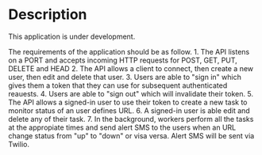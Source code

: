 # Description
	
This application is under development.

The requirements of the application should be as follow.
	1. The API listens on a PORT and accepts incoming HTTP requests for POST, GET, PUT, DELETE and HEAD
	2. The API allows a client to connect, then create a new user, then edit and delete that user.
	3. Users are able to "sign in" which gives them a token that they can use for subsequent authenticated reauests.
	4. Users are able to "sign out" which will invalidate their token.
	5. The API allows a signed-in user to use their token to create a new task to monitor status of an user defines URL.
	6. A signed-in user is able edit and delete any of their task.
	7. In the background, workers perform all the tasks at the appropiate times and send alert SMS to the users when an URL change status from "up" to "down" or visa versa. Alert SMS will be sent via Twilio.

